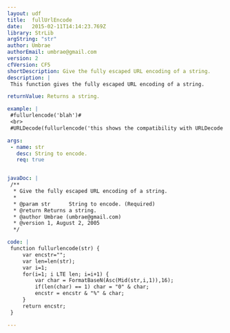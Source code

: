 ```yaml
---
layout: udf
title:  fullUrlEncode
date:   2015-02-11T14:14:23.769Z
library: StrLib
argString: "str"
author: Umbrae
authorEmail: umbrae@gmail.com
version: 2
cfVersion: CF5
shortDescription: Give the fully escaped URL encoding of a string.
description: |
 This function gives the fully escaped URL encoding of a string.

returnValue: Returns a string.

example: |
 #fullurlencode('blah')#
 <br>
 #URLDecode(fullurlencode('this shows the compatibility with URLDecode and special characters. ^!*(-{}|'))#

args:
 - name: str
   desc: String to encode.
   req: true


javaDoc: |
 /**
  * Give the fully escaped URL encoding of a string.
  * 
  * @param str      String to encode. (Required)
  * @return Returns a string. 
  * @author Umbrae (umbrae@gmail.com) 
  * @version 1, August 2, 2005 
  */

code: |
 function fullurlencode(str) {
     var encstr="";
     var len=len(str);
     var i=1;
     for(i=1; i LTE len; i=i+1) {
         var char = FormatBaseN(Asc(Mid(str,i,1)),16);
         if(len(char) == 1) char = "0" & char;
         encstr = encstr & "%" & char;
     }
     return encstr;
 }

---
```


